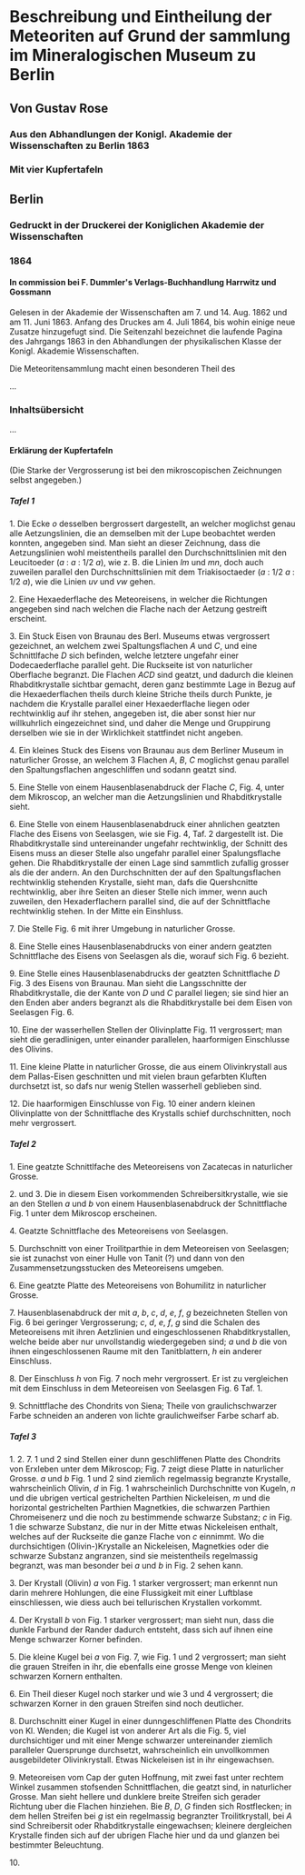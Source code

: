 # Beschreibung und Eintheilung der Meteoriten auf Grund der sammlung im Mineralogischen Museum zu Berlin

## Von Gustav Rose

### Aus den Abhandlungen der Konigl. Akademie der Wissenschaften zu Berlin 1863

### Mit vier Kupfertafeln

## Berlin

### Gedruckt in der Druckerei der Koniglichen Akademie der Wissenschaften

### 1864

#### In commission bei F. Dummler's Verlags-Buchhandlung Harrwitz und Gossmann

Gelesen in der Akademie der Wissenschaften am 7. und 14. Aug. 1862 und am 11. Juni 1863. Anfang des Druckes am 4. Juli 1864, bis wohin einige neue Zusatze hinzugefugt sind. Die Seitenzahl bezeichnet die laufende Pagina des Jahrgangs 1863 in den Abhandlungen der physikalischen Klasse der Konigl. Akademie Wissenschaften.

Die Meteoritensammlung macht einen besonderen Theil des 

...

### Inhaltsübersicht

...

#### Erklärung der Kupfertafeln

(Die Starke der Vergrosserung ist bei den mikroscopischen Zeichnungen selbst angegeben.)

##### Tafel 1

1\. Die Ecke _o_ desselben bergrossert dargestellt, an welcher moglichst genau alle Aetzungslinien, die an demselben mit der Lupe beobachtet werden konnten, angegeben sind. Man sieht an dieser Zeichnung, dass die Aetzungslinien wohl meistentheils parallel den Durchschnittslinien mit den Leucitoeder (_a_ : _a_ : 1/2 _a_), wie z. B. die Linien _lm_ und _mn_, doch auch zuweilen parallel den Durchschnittslinien mit dem Triakisoctaeder (_a_ : 1/2 _a_ : 1/2 _a_), wie die Linien _uv_ und _vw_ gehen.

2\. Eine Hexaederflache des Meteoreisens, in welcher die Richtungen angegeben sind nach welchen die Flache nach der Aetzung gestreift erscheint.

3\. Ein Stuck Eisen von Braunau des Berl. Museums etwas vergrossert gezeichnet, an welchem zwei Spaltungsflachen _A_ und _C_, und eine Schnittlfache _D_ sich befinden, welche letztere ungefahr einer Dodecaederflache parallel geht. Die Ruckseite ist von naturlicher Oberflache begranzt. Die Flachen _ACD_ sind geatzt, und dadurch die kleinen Rhabditkrystalle sichtbar gemacht, deren ganz bestimmte Lage in Bezug auf die Hexaederflachen theils durch kleine Striche theils durch Punkte, je nachdem die Krystalle parallel einer Hexaederflache liegen oder rechtwinklig auf ihr stehen, angegeben ist, die aber sonst hier nur willkuhrlich eingezeichnet sind, und daher die Menge und Gruppirung derselben wie sie in der Wirklichkeit stattfindet nicht angeben.

4\. Ein kleines Stuck des Eisens von Braunau aus dem Berliner Museum in naturlicher Grosse, an welchem 3 Flachen _A_, _B_, _C_ moglichst genau parallel den Spaltungsflachen angeschliffen und sodann geatzt sind.

5\. Eine Stelle von einem Hausenblasenabdruck der Flache _C_, Fig. 4, unter dem Mikroscop, an welcher man die Aetzungslinien und Rhabditkrystalle sieht.

6\. Eine Stelle von einem Hausenblasenabdruck einer ahnlichen geatzten Flache des Eisens von Seelasgen, wie sie Fig. 4, Taf. 2 dargestellt ist. Die Rhabditkrystalle sind untereinander ungefahr rechtwinklig, der Schnitt des Eisens muss an dieser Stelle also ungefahr parallel einer Spalungsflache gehen. Die Rhabditkrystalle der einen Lage sind sammtlich zufallig grosser als die der andern. An den Durchschnitten der auf den Spaltungsflachen rechtwinklig stehenden Krystalle, sieht man, dafs die Quershcnitte rechtwinklig, aber ihre Seiten an dieser Stelle nich immer, wenn auch zuweilen, den Hexaderflachern parallel sind, die auf der Schnittflache rechtwinklig stehen. In der Mitte ein Einshluss.

7\. Die Stelle Fig. 6 mit ihrer Umgebung in naturlicher Grosse.

8\. Eine Stelle eines Hausenblasenabdrucks von einer andern geatzten Schnittflache des Eisens von Seelasgen als die, worauf sich Fig. 6 bezieht.

9\. Eine Stelle eines Hausenblasenabdrucks der geatzten Schnittflache _D_ Fig. 3 des Eisens von Braunau. Man sieht die Langsschnitte der Rhabditkrystalle, die der Kante von _D_ und _C_ parallel liegen; sie sind hier an den Enden aber anders begranzt als die Rhabditkrystalle bei dem Eisen von Seelasgen Fig. 6.

10\. Eine der wasserhellen Stellen der Olivinplatte Fig. 11 vergrossert; man sieht die geradlinigen, unter einander parallelen, haarformigen Einschlusse des Olivins.

11\. Eine kleine Platte in naturlicher Grosse, die aus einem Olivinkrystall aus dem Pallas-Eisen geschnitten und mit vielen braun gefarbten Kluften durchsetzt ist, so dafs nur wenig Stellen wasserhell geblieben sind.

12\. Die haarformigen Einschlusse von Fig. 10 einer andern kleinen Olivinplatte von der Schnittflache des Krystalls schief durchschnitten, noch mehr vergrossert.

##### Tafel 2

1\. Eine geatzte Schnittlfache des Meteoreisens von Zacatecas in naturlicher Grosse.

2\. und 3\. Die in diesem Eisen vorkommenden Schreibersitkrystalle, wie sie an den Stellen _a_ und _b_ von einem Hausenblasenabdruck der Schnittflache Fig. 1 unter dem Mikroscop erscheinen.

4\. Geatzte Schnittflache des Meteoreisens von Seelasgen.

5\. Durchschnitt von einer Troilitparthie in dem Meteoreisen von Seelasgen; sie ist zunachst von einer Hulle von Tanit (?) und dann von den Zusammensetzungsstucken des Meteoreisens umgeben.

6\. Eine geatzte Platte des Meteoreisens von Bohumilitz in naturlicher Grosse.

7\. Hausenblasenabdruck der mit _a_, _b_, _c_, _d_, _e_, _f_, _g_ bezeichneten Stellen von Fig. 6 bei geringer Vergrosserung; _c_, _d_, _e_, _f_, _g_ sind die Schalen des Meteoreisens mit ihren Aetzlinien und eingeschlossenen Rhabditkrystallen, welche beide aber nur unvollstandig wiedergegeben sind; _a_ und _b_ die von ihnen eingeschlossenen Raume mit den Tanitblattern, _h_ ein anderer Einschluss.

8\. Der Einschluss _h_ von Fig. 7 noch mehr vergrossert. Er ist zu vergleichen mit dem Einschluss in dem Meteoreisen von Seelasgen Fig. 6 Taf. 1.

9\. Schnittflache des Chondrits von Siena; Theile von graulichschwarzer Farbe schneiden an anderen von lichte graulichweifser Farbe scharf ab.

##### Tafel 3

1\. 2\. 7\. 1 und 2 sind Stellen einer dunn geschliffenen Platte des Chondrits von Erxleben unter dem Mikroscop; Fig. 7 zeigt diese Platte in naturlicher Grosse. _a_ und _b_ Fig. 1 und 2 sind ziemlich regelmassig begranzte Krystalle, wahrscheinlich Olivin, _d_ in Fig. 1 wahrscheinlich Durchschnitte von Kugeln, _n_ und die ubrigen vertical gestrichelten Parthien Nickeleisen, _m_ und die horizontal gestrichelten Parthien Magnetkies, die schwarzen Parthien Chromeisenerz und die noch zu bestimmende schwarze Substanz; _c_ in Fig. 1 die schwarze Substanz, die nur in der Mitte etwas Nickeleisen enthalt, welches auf der Ruckseite die ganze Flache von _c_ einnimmt. Wo die durchsichtigen (Olivin-)Krystalle an Nickeleisen, Magnetkies oder die schwarze Substanz angranzen, sind sie meistentheils regelmassig begranzt, was man besonder bei _a_ und _b_ in Fig. 2 sehen kann.

3\. Der Krystall (Olivin) _a_ von Fig. 1 starker vergrossert; man erkennt nun darin mehrere Hohlungen, die eine Flussigkeit mit einer Luftblase einschliessen, wie diess auch bei tellurischen Krystallen vorkommt.

4\. Der Krystall _b_ von Fig. 1 starker vergrossert; man sieht nun, dass die dunkle Farbund der Rander dadurch entsteht, dass sich auf ihnen eine Menge schwarzer Korner befinden.

5\. Die kleine Kugel bei _a_ von Fig. 7, wie Fig. 1 und 2 vergrossert; man sieht die grauen Streifen in ihr, die ebenfalls eine grosse Menge von kleinen schwarzen Kornern enthalten.

6\. Ein Theil dieser Kugel noch starker und wie 3 und 4 vergrossert; die schwarzen Korner in den grauen Streifen sind noch deutlicher.

8\. Durchschnitt einer Kugel in einer dunngeschliffenen Platte des Chondrits von Kl. Wenden; die Kugel ist von anderer Art als die Fig. 5, viel durchsichtiger und mit einer Menge schwarzer untereinander ziemlich paralleler Quersprunge durchsetzt, wahrscheinlich ein unvollkommen ausgebildeter Olivinkrystall. Etwas Nickeleisen ist in ihr eingewachsen.

9\. Meteoreisen vom Cap der guten Hoffnung, mit zwei fast unter rechtem Winkel zusammen stofsenden Schnittflachen, die geatzt sind, in naturlicher Grosse. Man sieht hellere und dunklere breite Streifen sich gerader Richtung uber die Flachen hinziehen. Bie _B_, _D_, _G_ finden sich Rostflecken; in dem hellen Streifen bei _g_ ist ein regelmassig begranzter Troilitkrystall, bei _A_ sind Schreibersit oder Rhabditkrystalle eingewachsen; kleinere dergleichen Krystalle finden sich auf der ubrigen Flache hier und da und glanzen bei bestimmter Beleuchtung.

10\.
